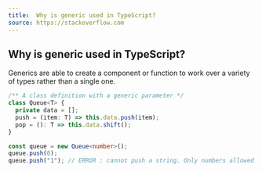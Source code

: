 ```yaml
---
title:  Why is generic used in TypeScript?
source: https://stackoverflow.com
---
```

## Why is generic used in TypeScript?

Generics are able to create a component or function to work over a variety of types rather than a single one.

```typescript
/** A class definition with a generic parameter */
class Queue<T> {
  private data = [];
  push = (item: T) => this.data.push(item);
  pop = (): T => this.data.shift();
}

const queue = new Queue<number>();
queue.push(0);
queue.push("1"); // ERROR : cannot push a string. Only numbers allowed
```
